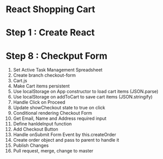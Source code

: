 # React Shopping Cart

# Step 1 : Create React


# Step 8 : Checkput Form
  1. Set Active Task Management Spreadsheet
  2. Create branch checkout-form
  3. Cart.js
  4. Make Cart items persistent
  5. Use localStorage on App constructor to load cart items (JSON.parse)
  6. Use localStorage on addToCart to save cart items (JSON.stringify) 
  7. Handle Click on Proceed
  8. Update showCheckout state to true on click
  9. Conditional rendering Checkout Form
  10. Get Email, Name and Address required input
  11. Define hanldeInput function
  12. Add Checkout Button
  13. Handle onSubmit Form Event by this.createOrder
  14. Create order object and pass to parent to handle it
  15. Publish Changes
  16. Pull request, merge, change to master
  